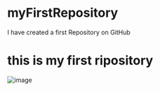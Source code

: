 # myFirstRepository
I have created a first Repository on GitHub
# this is my first ripository
![image](https://user-images.githubusercontent.com/102462411/163542802-6fcc5468-a408-4bf4-9859-562e5cdeb14d.png)

